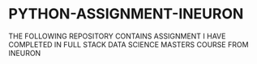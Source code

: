 # PYTHON-ASSIGNMENT-INEURON
THE FOLLOWING REPOSITORY CONTAINS ASSIGNMENT I HAVE COMPLETED IN FULL STACK DATA SCIENCE MASTERS COURSE FROM INEURON
